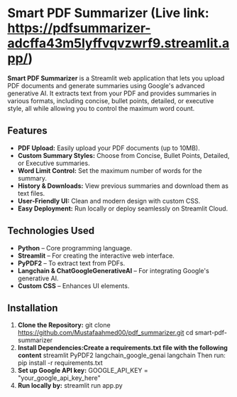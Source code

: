 # Smart PDF Summarizer (Live link: https://pdfsummarizer-adcffa43m5lyffvqvzwrf9.streamlit.app/)

**Smart PDF Summarizer** is a Streamlit web application that lets you upload PDF documents and generate summaries using Google's advanced generative AI. It extracts text from your PDF and provides summaries in various formats, including concise, bullet points, detailed, or executive style, all while allowing you to control the maximum word count.

## Features

- **PDF Upload:** Easily upload your PDF documents (up to 10MB).
- **Custom Summary Styles:** Choose from Concise, Bullet Points, Detailed, or Executive summaries.
- **Word Limit Control:** Set the maximum number of words for the summary.
- **History & Downloads:** View previous summaries and download them as text files.
- **User-Friendly UI:** Clean and modern design with custom CSS.
- **Easy Deployment:** Run locally or deploy seamlessly on Streamlit Cloud.

## Technologies Used

- **Python** – Core programming language.
- **Streamlit** – For creating the interactive web interface.
- **PyPDF2** – To extract text from PDFs.
- **Langchain & ChatGoogleGenerativeAI** – For integrating Google's generative AI.
- **Custom CSS** – Enhances UI elements.

## Installation

1. **Clone the Repository:**
   git clone https://github.com/Mustafaahmed00/pdf_summarizer.git
   cd smart-pdf-summarizer
2. **Install Dependencies:Create a requirements.txt file with the following content**
   streamlit
   PyPDF2
   langchain_google_genai
   langchain
   Then run:
   pip install -r requirements.txt
3. **Set up Google API key:**
   GOOGLE_API_KEY = "your_google_api_key_here"
4. **Run locally by:**
   streamlit run app.py


